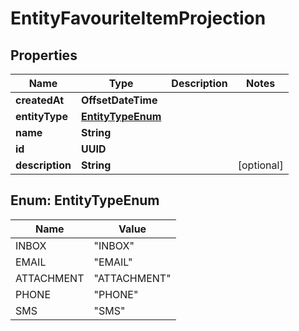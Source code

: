 

# EntityFavouriteItemProjection


## Properties

| Name | Type | Description | Notes |
|------------ | ------------- | ------------- | -------------|
|**createdAt** | **OffsetDateTime** |  |  |
|**entityType** | [**EntityTypeEnum**](#EntityTypeEnum) |  |  |
|**name** | **String** |  |  |
|**id** | **UUID** |  |  |
|**description** | **String** |  |  [optional] |



## Enum: EntityTypeEnum

| Name | Value |
|---- | -----|
| INBOX | &quot;INBOX&quot; |
| EMAIL | &quot;EMAIL&quot; |
| ATTACHMENT | &quot;ATTACHMENT&quot; |
| PHONE | &quot;PHONE&quot; |
| SMS | &quot;SMS&quot; |



